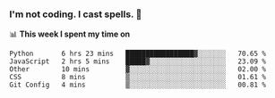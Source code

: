 ### I'm not coding. I cast spells. 🎩

📊 **This week I spent my time on**
<!--START_SECTION:waka-->
```text
Python       6 hrs 23 mins   █████████████████▓░░░░░░░   70.65 % 
JavaScript   2 hrs 5 mins    █████▓░░░░░░░░░░░░░░░░░░░   23.09 % 
Other        10 mins         ▓░░░░░░░░░░░░░░░░░░░░░░░░   02.00 % 
CSS          8 mins          ▒░░░░░░░░░░░░░░░░░░░░░░░░   01.61 % 
Git Config   4 mins          ▒░░░░░░░░░░░░░░░░░░░░░░░░   00.81 % 
```
<!--END_SECTION:waka-->
